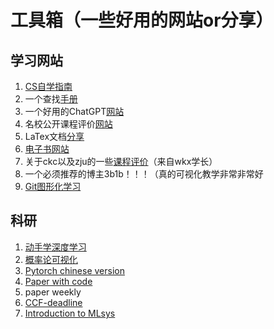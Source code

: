 # 工具箱（一些好用的网站or分享）



## 学习网站

1. [CS自学指南](https://csdiy.wiki)
2. 一个查找[手册](https://quickref.me/)
3. 一个好用的ChatGPT[网站](https://chat.forefront.ai/)
4. 名校公开课程评价[网站](https://conanhujinming.github.io/comments-for-awesome-courses/index.html)　
5. LaTex文档[分享](https://liam.page/2014/09/08/latex-introduction/)
6. [电子书网站](https://zbook.eu.org/)
7. 关于ckc以及zju的一些[课程评价](https://mini-full.notion.site/mini-full/cc62a03429714bb6a76e28d0f36a6b2c?v=5d9e0004b91f4d9fb399ef75feb94df0)（来自wkx学长）
8. 一个必须推荐的博主3b1b！！！（真的可视化教学非常非常好
9. [Git图形化学习](https://learngitbranching.js.org/)



## 科研

1. [动手学深度学习](https://d2l.ai/)
2. [概率论可视化](https://seeing-theory.brown.edu/cn.html)
3. [Pytorch chinese version](https://handbook.pytorch.wiki/)
4. [Paper with code](https://paperswithcode.com/)
5. paper weekly
6. [CCF-deadline](https://ccfddl.github.io/)
7. [Introduction to MLsys](https://fazzie-key.cool/2023/02/21/MLsys/)